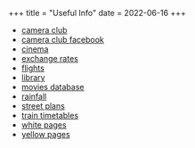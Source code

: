 +++
title = "Useful Info"
date = 2022-06-16
+++
* [camera club](https://miltonulladulla.myphotoclub.com.au/)
* [camera club facebook](https://www.facebook.com/miltonulladullacameraclub)
* [cinema](https://www.arcadiatwin.com.au/)
* [exchange rates](https://www.x-rates.com/)
* [flights](https://www.flightradar24.com/)
* [library](https://www.shoalhavenlibraries.com.au/)
* [movies database](https://www.imdb.com/)
* [rainfall](http://www.bom.gov.au/products/IDR403.loop.shtml)
* [street plans](http://www.whereis.com.au/)
* [train timetables](https://transportnsw.info/routes/train)
* [white pages](https://www.whitepages.com.au/)
* [yellow pages](https://www.yellowpages.com.au/)
